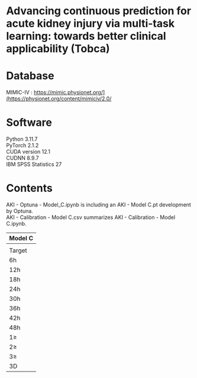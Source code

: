 # Advancing continuous prediction for acute kidney injury via multi-task learning: towards better clinical applicability (Tobca)


# Database
MIMIC-IV : https://mimic.physionet.org/](https://physionet.org/content/mimiciv/2.0/

# Software
Python 3.11.7 <br/>
PyTorch 2.1.2 <br/>
CUDA version 12.1 <br/>
CUDNN 8.9.7 <br/>
IBM SPSS Statistics 27

# Contents
AKI - Optuna - Model_C.ipynb is including an AKI - Model C.pt development by Optuna. <br/>
AKI - Calibration - Model C.csv summarizes AKI - Calibration - Model C.ipynb.


| Model C |
| ------- |
|         | ROC | PRC | ROC | PRC | ROC | PRC |
| Target  | Step | AKI step | First AKI |
| 6h      | 92.8 (92.6-93.0) | 86.3 (85.4-86.1) | 90.5 (90.3-90.8) | 86.4 (85.4-86.4) | 78.6 (77.8-79.4) | 65.7 (63.2-66.3) |
| 12h     | 93.8 (93.7-94.0) | 91.5 (90.8-91.3) | 91.6 (91.4-91.8) | 91.7 (91.0-91.5) | 78.6 (77.6-79.5) | 73.2 (70.7-73.4) |
| 18h     | 94.9 (94.8-95.1) | 94.3 (93.8-94.2) | 92.9 (92.8-93.2) | 94.5 (94.0-94.4) | 81.2 (80.4-82.1) | 81.3 (79.5-81.8) |
| 24h     | 95.9 (95.7-96.0) | 96.0 (95.8-96.1) | 94.2 (94.0-94.4) | 96.2 (96.0-96.3) | 83.9 (82.8-84.7) | 87.7 (86.6-88.4) |
| 30h     | 96.4 (96.3-96.5) | 96.8 (96.5-96.7) | 94.9 (94.7-95.1) | 97.0 (96.8-97.0) | 85.4 (84.6-86.4) | 91.3 (90.2-91.5) |
| 36h     | 96.9 (96.8-97.0) | 97.4 (97.3-97.5) | 95.6 (95.4-95.8) | 97.7 (97.6-97.8) | 87.2 (86.3-88.1) | 93.9 (93.3-94.5) |
| 42h     | 97.2 (97.0-97.3) | 97.8 (97.6-97.7) | 96.0 (95.9-96.2) | 98.0 (97.8-98.0) | 88.4 (87.6-89.2) | 95.5 (94.8-95.6) |
| 48h     | 97.4 (97.3-97.5) | 98.0 (97.8-98.0) | 96.4 (96.2-96.5) | 98.3 (98.1-98.3) | 89.4 (88.6-90.4) | 96.6 (96.0-96.7) |
| 1≥      | 97.3 (97.2-97.4) | 98.0 (97.9-98.1) | 96.3 (96.2-96.4) | 98.3 (98.2-98.3) | 88.7 (87.8-89.7) | 96.4 (96.0-96.7) |
| 2≥      | 97.1 (97.0-97.2) | 96.4 (95.9-96.2) | 95.5 (95.4-95.7) | 97.2 (96.9-97.2) | 88.4 (87.3-89.2) | 92.8 (91.5-92.9) |
| 3≥      | 96.6 (96.5-96.8) | 88.4 (87.2-88.1) | 92.3 (92.0-92.7) | 93.5 (92.7-93.5) | 80.1 (78.4-81.5) | 69.8 (66.0-70.9) |
| 3D      | 99.8 (99.8-99.8) | 90.0 (87.3-90.5) | 98.3 (97.8-98.8) | 99.1 (98.6-99.2) | 97.8 (97.0-98.5) | 93.6 (90.4-95.0) |

